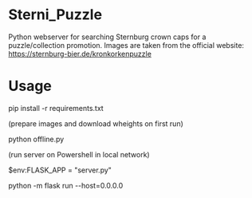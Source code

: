 # Sterni_Puzzle
Python webserver for searching Sternburg crown caps for a puzzle/collection promotion. Images are taken from the official website: https://sternburg-bier.de/kronkorkenpuzzle

# Usage

pip install -r requirements.txt


(prepare images and download wheights on first run)

python offline.py


(run server on Powershell in local network)

$env:FLASK_APP = "server.py"

python -m flask run --host=0.0.0.0
